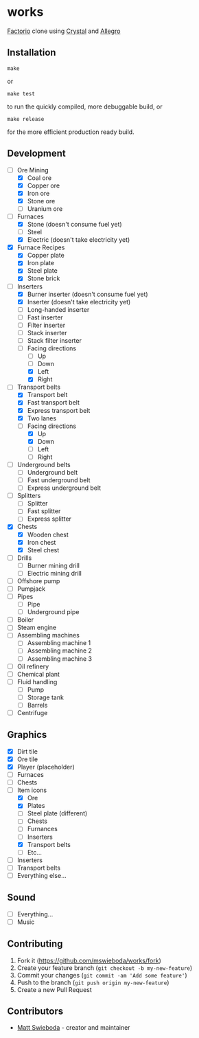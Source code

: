 # works

[Factorio](https://factorio.com/) clone using [Crystal](https://crystal-lang.org/) and [Allegro](https://liballeg.org/)

## Installation

```
make
```

or

```
make test
```

to run the quickly compiled, more debuggable build, or

```
make release
```

for the more efficient production ready build.


## Development

- [ ] Ore Mining
  - [x] Coal ore
  - [x] Copper ore
  - [x] Iron ore
  - [x] Stone ore
  - [ ] Uranium ore
- [ ] Furnaces
  - [x] Stone (doesn't consume fuel yet)
  - [ ] Steel
  - [x] Electric (doesn't take electricity yet)
- [x] Furnace Recipes
  - [x] Copper plate
  - [x] Iron plate
  - [x] Steel plate
  - [x] Stone brick
- [ ] Inserters
  - [x] Burner inserter (doesn't consume fuel yet)
  - [x] Inserter (doesn't take electricity yet)
  - [ ] Long-handed inserter
  - [ ] Fast inserter
  - [ ] Filter inserter
  - [ ] Stack inserter
  - [ ] Stack filter inserter
  - [ ] Facing directions
    - [ ] Up
    - [ ] Down
    - [x] Left
    - [x] Right
- [ ] Transport belts
  - [x] Transport belt
  - [x] Fast transport belt
  - [x] Express transport belt
  - [x] Two lanes
  - [ ] Facing directions
    - [x] Up
    - [x] Down
    - [ ] Left
    - [ ] Right
- [ ] Underground belts
  - [ ] Underground belt
  - [ ] Fast underground belt
  - [ ] Express underground belt
- [ ] Splitters
  - [ ] Splitter
  - [ ] Fast splitter
  - [ ] Express splitter
- [x] Chests
  - [x] Wooden chest
  - [x] Iron chest
  - [x] Steel chest
- [ ] Drills
  - [ ] Burner mining drill
  - [ ] Electric mining drill
- [ ] Offshore pump
- [ ] Pumpjack
- [ ] Pipes
  - [ ] Pipe
  - [ ] Underground pipe
- [ ] Boiler
- [ ] Steam engine
- [ ] Assembling machines
  - [ ] Assembling machine 1
  - [ ] Assembling machine 2
  - [ ] Assembling machine 3
- [ ] Oil refinery
- [ ] Chemical plant
- [ ] Fluid handling
  - [ ] Pump
  - [ ] Storage tank
  - [ ] Barrels
- [ ] Centrifuge

## Graphics

- [x] Dirt tile
- [x] Ore tile
- [x] Player (placeholder)
- [ ] Furnaces
- [ ] Chests
- [ ] Item icons
  - [x] Ore
  - [x] Plates
  - [ ] Steel plate (different)
  - [ ] Chests
  - [ ] Furnances
  - [ ] Inserters
  - [x] Transport belts
  - [ ] Etc...
- [ ] Inserters
- [ ] Transport belts
- [ ] Everything else...

## Sound

- [ ] Everything...
- [ ] Music

## Contributing

1. Fork it (<https://github.com/mswieboda/works/fork>)
2. Create your feature branch (`git checkout -b my-new-feature`)
3. Commit your changes (`git commit -am 'Add some feature'`)
4. Push to the branch (`git push origin my-new-feature`)
5. Create a new Pull Request

## Contributors

- [Matt Swieboda](https://github.com/mswieboda) - creator and maintainer
